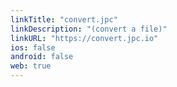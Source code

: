 ```yaml
---
linkTitle: "convert.jpc"
linkDescription: "(convert a file)"
linkURL: "https://convert.jpc.io"
ios: false
android: false
web: true
---
```

